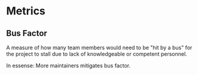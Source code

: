 # Metrics

## Bus Factor

A measure of how many team members would need to be "hit by a bus" for the project to stall due to lack of knowledgeable or competent personnel.

In essense: More maintainers mitigates bus factor.
